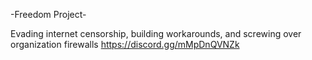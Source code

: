 -Freedom Project-

Evading internet censorship, building workarounds, and screwing over organization firewalls
https://discord.gg/mMpDnQVNZk
